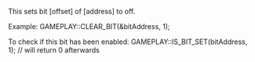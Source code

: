 This sets bit [offset] of [address] to off.

Example:
GAMEPLAY::CLEAR_BIT(&bitAddress, 1);

To check if this bit has been enabled:
GAMEPLAY::IS_BIT_SET(bitAddress, 1); // will return 0 afterwards